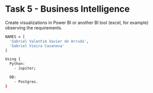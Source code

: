 # Task 5 - Business Intelligence
Create visualizations in Power BI or another BI tool (excel,
for example) observing the requirements.

```bash
NAMES = [
  'Gabriel Valentim Xavier de Arruda',
  'Gabriel Vieira Casanova'
]

Using {
  Python:
    - Jupiter;

  DB:
    - Postgres.
}
```